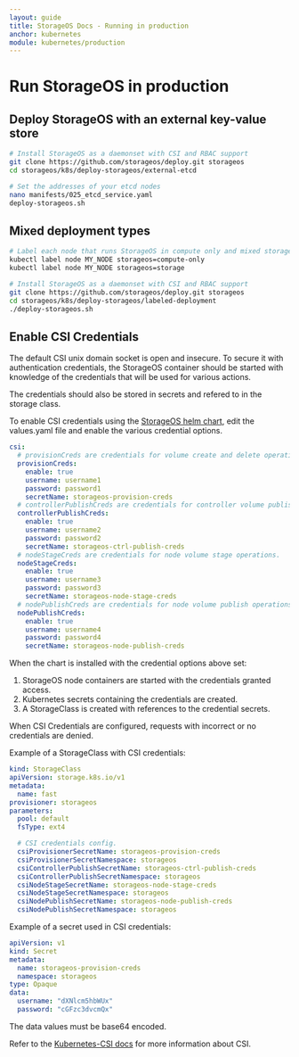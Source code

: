 ```yaml
---
layout: guide
title: StorageOS Docs - Running in production
anchor: kubernetes
module: kubernetes/production
---
```


# Run StorageOS in production

## Deploy StorageOS with an external key-value store

```bash
# Install StorageOS as a daemonset with CSI and RBAC support
git clone https://github.com/storageos/deploy.git storageos
cd storageos/k8s/deploy-storageos/external-etcd

# Set the addresses of your etcd nodes
nano manifests/025_etcd_service.yaml
deploy-storageos.sh
```

## Mixed deployment types

```bash
# Label each node that runs StorageOS in compute only and mixed storage/compute nodes. Unlabelled nodes do not run StorageOS and pods on these nodes may not mount StorageOS volumes.
kubectl label node MY_NODE storageos=compute-only
kubectl label node MY_NODE storageos=storage

# Install StorageOS as a daemonset with CSI and RBAC support
git clone https://github.com/storageos/deploy.git storageos
cd storageos/k8s/deploy-storageos/labeled-deployment
./deploy-storageos.sh
```

## Enable CSI Credentials

The default CSI unix domain socket is open and insecure. To secure it with
authentication credentials, the StorageOS container should be started with
knowledge of the credentials that will be used for various actions.

The credentials should also be stored in secrets and refered to in the storage
class.

To enable CSI credentials using the [StorageOS helm chart](https://github.com/storageos/helm-chart/blob/master/README-CSI.md),
edit the values.yaml file and enable the various credential options.

```yaml
csi:
  # provisionCreds are credentials for volume create and delete operations.
  provisionCreds:
    enable: true
    username: username1
    password: password1
    secretName: storageos-provision-creds
  # controllerPublishCreds are credentials for controller volume publish and unpublish operations.
  controllerPublishCreds:
    enable: true
    username: username2
    password: password2
    secretName: storageos-ctrl-publish-creds
  # nodeStageCreds are credentials for node volume stage operations.
  nodeStageCreds:
    enable: true
    username: username3
    password: password3
    secretName: storageos-node-stage-creds
  # nodePublishCreds are credentials for node volume publish operations.
  nodePublishCreds:
    enable: true
    username: username4
    password: password4
    secretName: storageos-node-publish-creds
```

When the chart is installed with the credential options above set:

1. StorageOS node containers are started with the credentials granted access.
1. Kubernetes secrets containing the credentials are created.
1. A StorageClass is created with references to the credential secrets.

When CSI Credentials are configured, requests with incorrect or no credentials
are denied.

Example of a StorageClass with CSI credentials:

```yaml
kind: StorageClass
apiVersion: storage.k8s.io/v1
metadata:
  name: fast
provisioner: storageos
parameters:
  pool: default
  fsType: ext4

  # CSI credentials config.
  csiProvisionerSecretName: storageos-provision-creds
  csiProvisionerSecretNamespace: storageos
  csiControllerPublishSecretName: storageos-ctrl-publish-creds
  csiControllerPublishSecretNamespace: storageos
  csiNodeStageSecretName: storageos-node-stage-creds
  csiNodeStageSecretNamespace: storageos
  csiNodePublishSecretName: storageos-node-publish-creds
  csiNodePublishSecretNamespace: storageos
```

Example of a secret used in CSI credentials:

```yaml
apiVersion: v1
kind: Secret
metadata:
  name: storageos-provision-creds
  namespace: storageos
type: Opaque
data:
  username: "dXNlcm5hbWUx"
  password: "cGFzc3dvcmQx"
```

The data values must be base64 encoded.

Refer to the [Kubernetes-CSI docs](https://kubernetes-csi.github.io/docs/) for
more information about CSI.
